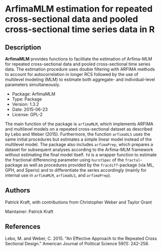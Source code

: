 ArfimaMLM estimation for repeated cross-sectional data and pooled cross-sectional time series data in R
=======================================================================================================

Description
-----------
**ArfimaMLM** provides functions to facilitate the estimation of Arfima-MLM for repeated cross-sectional data and pooled cross-sectional time series data. The estimation procedure uses double filtering with ARFIMA methods to account for autocorrelation in longer RCS followed by the use of multilevel modeling (MLM) to estimate both aggregate- and individual-level parameters simultaneously.

* Package: ArfimaMLM
* Type: Package
* Version: 1.3.2
* Date: 2015-06-23
* License: GPL-2

The main function of the package is `arfimaMLM`, which implements ARFIMA and multilevel models on a repeated cross-sectional dataset as described by Lebo and Weber (2015). Furthermore, the function `arfimaOLS` uses the same initial procedures but estimates a simple linear model instead of the multilevel model. The package also includes `arfimaPrep`, which prepares a dataset for subsequent analyses according to the Arfima-MLM framework without estimating the final model itself. `fd` is a wrapper function to estimate the fractional differencing parameter using `hurstSpec` of the `fractal`-package as well as procedures provided by the `fracdiff`-package (via ML, GPH, and Sperio) and to differentiate the series accordingly (mainly for internal use in `arfimaMLM`, `arfimaOLS`, and `arfimaPrep`).


Authors
-------
Patrick Kraft, with contributions from Christopher Weber and Taylor Grant

Maintainer: Patrick Kraft 


References
----------
Lebo, M. and Weber, C. 2015. "An Effective Approach to the Repeated Cross Sectional Design." American Journal of Political Science 59(1): 242-258.
